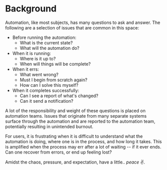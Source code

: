 # Background

Automation, like most subjects, has many questions to ask and answer. The following are a selection of issues that are common in this space:

* Before running the automation:
    - What is the current state?
    - What will the automation do?
* When it is running:
    - Where is it up to?
    - When will things will be complete?
* When it errs:
    - What went wrong?
    - Must I begin from scratch again?
    - How can I solve this myself?
* When it completes successfully:
    - Can I see a report of what's changed?
    - Can it send a notification?

A lot of the responsibility and weight of these questions is placed on automation teams. Issues that originate from many separate systems surface through the automation and are reported to the automation team, potentially resulting in unintended burnout.

For users, it is frustrating when it is difficult to understand what the automation is doing, where one is in the process, and how long it takes. This is amplified when the process may err after a lot of waiting -- if it ever ends. Can one recover from errors, or end up feeling lost?

Amidst the chaos, pressure, and expectation, have a little.. *peace* ✌️.
